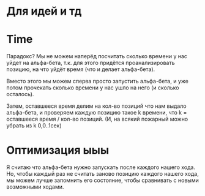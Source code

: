 # Для идей и тд


# Time

Парадокс?
Мы не можем наперёд посчитать сколько времени у нас уйдет на альфа-бета, т.к. для этого придётся
проанализировать позицию, на что уйдёт время (что и делает альфа-бета).

Вместо этого мы можем сперва просто запустить альфа-бета, и уже потом
прочекать сколько времени у нас ушло на него (и сколько осталось).

Затем, оставшееся время делим на кол-во позиций что нам выдало альфа-бета, и
проверяем каждую позицию такое k времени, что k = оставшееся время / кол-во позиций.
(И, на всякий пожарный можно убрать из k 0,0..1сек)


# Оптимизация ыыы

Я считаю что альфа-бета нужно запускать после каждого нашего хода.
Но, чтобы каждый раз не считать заново позицию каждого нашего хода,
мы можем лучше запомнить его состояние, чтобы сравнивать с новыми возможными ходами.
